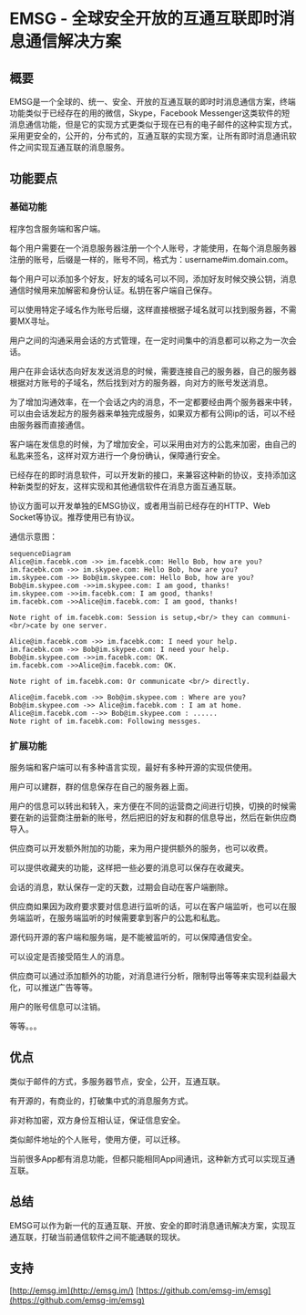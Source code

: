 # EMSG - 全球安全开放的互通互联即时消息通信解决方案


## 概要

EMSG是一个全球的、统一、安全、开放的互通互联的即时时消息通信方案，终端功能类似于已经存在的用的微信，Skype，Facebook Messenger这类软件的短消息通信功能，但是它的实现方式更类似于现在已有的电子邮件的这种实现方式，采用更安全的，公开的，分布式的，互通互联的实现方案，让所有即时消息通讯软件之间实现互通互联的消息服务。


## 功能要点

### 基础功能

程序包含服务端和客户端。

每个用户需要在一个消息服务器注册一个个人账号，才能使用，在每个消息服务器注册的账号，后缀是一样的，账号不同，格式为：username#im.domain.com。

每个用户可以添加多个好友，好友的域名可以不同，添加好友时候交换公钥，消息通信时候用来加解密和身份认证。私钥在客户端自己保存。

可以使用特定子域名作为账号后缀，这样直接根据子域名就可以找到服务器，不需要MX寻址。

用户之间的沟通采用会话的方式管理，在一定时间集中的消息都可以称之为一次会话。

用户在非会话状态向好友发送消息的时候，需要连接自己的服务器，自己的服务器根据对方账号的子域名，然后找到对方的服务器，向对方的账号发送消息。

为了增加沟通效率，在一个会话之内的消息，不一定都要经由两个服务器来中转，可以由会话发起方的服务器来单独完成服务，如果双方都有公网ip的话，可以不经由服务器而直接通信。

客户端在发信息的时候，为了增加安全，可以采用由对方的公匙来加密，由自己的私匙来签名，这样对双方进行一个身份确认，保障通行安全。

已经存在的即时消息软件，可以开发新的接口，来兼容这种新的协议，支持添加这种新类型的好友，这样实现和其他通信软件在消息方面互通互联。

协议方面可以开发单独的EMSG协议，或者用当前已经存在的HTTP、Web Socket等协议。推荐使用已有协议。

通信示意图：
```mermaid
sequenceDiagram
Alice@im.facebk.com ->> im.facebk.com: Hello Bob, how are you?
im.facebk.com ->> im.skypee.com: Hello Bob, how are you?
im.skypee.com ->> Bob@im.skypee.com: Hello Bob, how are you?
Bob@im.skypee.com ->>im.skypee.com: I am good, thanks!
im.skypee.com ->>im.facebk.com: I am good, thanks!
im.facebk.com ->>Alice@im.facebk.com: I am good, thanks!

Note right of im.facebk.com: Session is setup,<br/> they can communi-<br/>cate by one server.

Alice@im.facebk.com ->> im.facebk.com: I need your help.
im.facebk.com ->> Bob@im.skypee.com: I need your help.
Bob@im.skypee.com ->>im.facebk.com: OK.
im.facebk.com ->>Alice@im.facebk.com: OK.

Note right of im.facebk.com: Or communicate <br/> directly.

Alice@im.facebk.com ->> Bob@im.skypee.com : Where are you?
Bob@im.skypee.com ->> Alice@im.facebk.com : I am at home.
Alice@im.facebk.com -->> Bob@im.skypee.com : ......
Note right of im.facebk.com: Following messges.
```

### 扩展功能

服务端和客户端可以有多种语言实现，最好有多种开源的实现供使用。

用户可以建群，群的信息保存在自己的服务器上面。

用户的信息可以转出和转入，来方便在不同的运营商之间进行切换，切换的时候需要在新的运营商注册新的账号，然后把旧的好友和群的信息导出，然后在新供应商导入。

供应商可以开发额外附加的功能，来为用户提供额外的服务，也可以收费。

可以提供收藏夹的功能，这样把一些必要的消息可以保存在收藏夹。

会话的消息，默认保存一定的天数，过期会自动在客户端删除。

供应商如果因为政府要求要对信息进行监听的话，可以在客户端监听，也可以在服务端监听，在服务端监听的时候需要拿到客户的公匙和私匙。

源代码开源的客户端和服务端，是不能被监听的，可以保障通信安全。

可以设定是否接受陌生人的消息。

供应商可以通过添加额外的功能，对消息进行分析，限制导出等等来实现利益最大化，可以推送广告等等。

用户的账号信息可以注销。

等等。。。


## 优点

类似于邮件的方式，多服务器节点，安全，公开，互通互联。

有开源的，有商业的，打破集中式的消息服务方式。

非对称加密，双方身份互相认证，保证信息安全。

类似邮件地址的个人账号，使用方便，可以迁移。

当前很多App都有消息功能，但都只能相同App间通讯，这种新方式可以实现互通互联。


## 总结

EMSG可以作为新一代的互通互联、开放、安全的即时消息通讯解决方案，实现互通互联，打破当前通信软件之间不能通联的现状。

##  支持

[http://emsg.im](http://emsg.im/)
[https://github.com/emsg-im/emsg](https://github.com/emsg-im/emsg)



